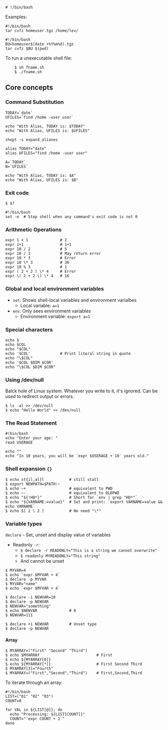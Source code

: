 ``` shell
# !/bin/bash
```

Examples:
```
#!/bin/bash
tar cvfz homeuser.tgz /home/lev/

#!/bin/bash
BU=homeuser$(date +%Y%m%d).tgz
tar cvfz $BU $(pwd)
```

To run a unexecutable shell file:
```
    $ sh fname.sh
    $ ./fname.sh
```

## Core concepts

### Command Substitution
```
TODAY=`date`
UFILES=`find /home -user user`

echo "With Alias, TODAY is: $TODAY"
echo "With Alias, UFILES is: $UFILES"
```

```
shopt -s expand_aliases

alias TODAY="date"
alias UFILES="find /home -user user"

A=`TODAY`
B=`UFILES`

echo "With Alias, TODAY is: $A"
echo "With Alias, UFILES is: $B"
```

### Exit code
```
$ $?
```

```
#!/bin/bash
set -e  # Stop shell when any command's exit code is not 0
```

### Arithmetic Operations
```
expr 1 + 1              # 2
expr 1+1                # 1+1
expr 10 / 2             # 5
expr 10 / 3             # May return error
expr 10 * 3             # Error
expr 10 \* 3            # 30
expr 10 % 3             # 1
expr ( 2 + 2 ) \* 4     # Error
expr \( 2 + 2 \) \* 4   # 16
```

### Global and local environment variables
- `set`: Shows shell-local variables and environment varialbes
    - Local variable: `a=1`
- `env`: Only sees environment variables
    - Environment variable: `export a=1`

### Special characters
```
echo $
echo $COL
echo "$COL"
echo '$COL'             # Print literal string in quote
echo "\$COL"
echo '$COL $DIM $COR'
echo "\$COL $DIM $COR"
```

### Using /dev/null
Balck hole of Linux system. Whatever you write to it, it's ignored.
Can be used to redirect output or errors.
```
$ ls -al >> /dev/null
$ echo "Hello World" >> /dev/null
```

### The Read Statement
```
#!bin/bash
echo "Enter your age: "
read USERAGE

echo ""
echo "In 10 years, you will be `expr $USERAGE + 10` years old."
```

### Shell expansion `{}`
```
$ echo st{il,al}l           # still stall
$ export NEWPATH=$PATH:~
$ echo ~+                   # equivalent to PWD
$ echo ~-                   # equivalent to OLDPWD
$ echo "${!HO*}"            # Short for `env | grep "HO*"`
$ echo "${VARNAME:=value}"  # Set and print: `export VARNAME=value && echo VARNAME`
$ echo $[ 2 \ 2 ]           # No need "\*"
```

### Variable types
`declare` - Set, unset and display value of variables
- Readonly `-r`:
    - `$ declare -r READONLY="This is a string we cannot overwrite"`
    - `$ readonly MYREADONLY="This string"`
    - And cannot be unset

```
$ MYVAR=4
$ echo `expr $MYVAR + 4`
$ declare -p MYVAR
$ MYVAR="name"
$ echo `expr $MYVAR + 4`

$ declare -i NEWVAR=10
$ declare -p NEWVAR
$ NEWVAR="something"
$ echo $NEWVAR              # 0
$ NEWVAR=111

$ declare +i NEWVAR         # Unset type
$ declare -p NEWVAR
```

#### Array
```
$ MYARRAY=("First" "Second" "Third")
$ echo $MYARRAY                         # First
$ echo ${MYARRAY[0]}
$ echo ${MYARRAY[*]}                    # First Second Third
$ MYARRAY[3]="Fourth"
$ MYARRAY=("First","Second","Third")    # First,Second,Third
```

To iterate through an array:
```
#!/bin/bash
LIST=("01" "02" "03")
COUNT=0

for VAL in ${LIST[@]}; do
  echo "Processing: ${LIST[COUNT]}"
  COUNT="`expr COUNT + 1`"
done
```

